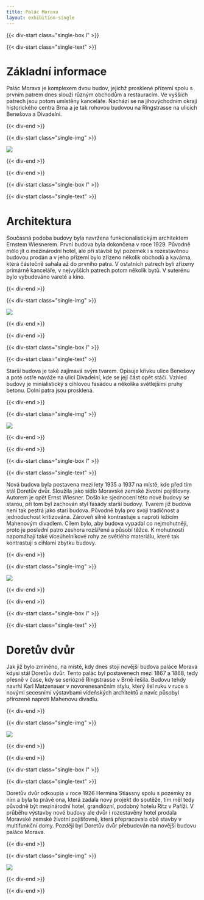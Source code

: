```yaml
---
title: Palác Morava
layout: exhibition-single
---
```


{{< div-start class="single-box l" >}}

{{< div-start class="single-text" >}}

# Základní informace

Palác Morava je komplexem dvou budov, jejichž prosklené přízemí spolu s prvním patrem dnes slouží různým obchodům a restauracím. Ve vyšších patrech jsou potom umístěny kanceláře. Nachází se na jihovýchodním okraji historického centra Brna a je tak rohovou budovou na Ringstrasse na ulicích Benešova a Divadelní.

{{< div-end >}}

{{< div-start class="single-img" >}}

[![](/imgs/morava.jpeg)](/imgs/morava.jpeg)

{{< div-end >}}

{{< div-end >}}

{{< div-start class="single-box l" >}}

{{< div-start class="single-text" >}}

# Architektura

Současná podoba budovy byla navržena funkcionalistickým architektem Ernstem Wiesnerem. První budova byla dokončena v roce 1929. Původně mělo jít o mezinárodní hotel, ale při stavbě byl pozemek i s rozestavěnou budovou prodán a v jeho přízemí bylo zřízeno několik obchodů a kavárna, která částečně sahala až do prvního patra. V ostatních patrech byli zřízeny primárně kanceláře, v nejvyšších patrech potom několik bytů. V suterénu bylo vybudováno vareté a kino.

{{< div-end >}}

{{< div-start class="single-img" >}}

[![](/imgs/morava2.jpg)](/imgs/morava2.jpg)

{{< div-end >}}

{{< div-end >}}

{{< div-start class="single-box l" >}}

{{< div-start class="single-text" >}}

Starší budova je také zajímavá svým tvarem. Opisuje křivku ulice Benešovy a poté ostře naváže na ulici Divadelní, kde se její část opět stáčí. Vzhled budovy je minialistický s cihlovou fasádou a několika světlejšími pruhy betonu. Dolní patra jsou prosklená.

{{< div-end >}}

{{< div-start class="single-img" >}}

[![](/imgs/morava-old1.jpg)](/imgs/morava-old1.jpg)

{{< div-end >}}

{{< div-end >}}

{{< div-start class="single-box l" >}}

{{< div-start class="single-text" >}}

Nová budova byla postavena mezi lety 1935 a 1937 na místě, kde před tím stál Doretův dvůr. Sloužila jako sídlo Moravské zemské životní pojišťovny. Autorem je opět Ernst Wiesner. Došlo ke sjednocení této nové budovy se starou, při tom byl zachován styl fasády starší budovy. Tvarem již budova není tak pestrá jako starí budova. Původně byla pro svoji tradičnost a jednoduchost kritizována. Zároveň silně kontrastuje s naproti ležícím Mahenovým divadlem. Cílem bylo, aby budova vypadal co nejmohutněji, proto je poslední patro zeshora rozšířené a působí těžce. K mohutnosti napomáhají také víceúhelníkové rohy ze světlého materiálu, které tak kontrastují s cihlami zbytku budovy. 

{{< div-end >}}

{{< div-start class="single-img" >}}

[![](/imgs/morava-old2.jpg)](/imgs/morava-old2.jpg)

{{< div-end >}}

{{< div-end >}}

{{< div-start class="single-box l" >}}

{{< div-start class="single-text" >}}

# Doretův dvůr

Jak již bylo zmíněno, na místě, kdy dnes stojí novější budova paláce Morava kdysi stál Doretův dvůr. Tento palác byl postavenech mezi 1867 a 1868, tedy přesně v čase, kdy se seriózně Ringstrasse v Brně řešila. Budovu tehdy navrhl Karl Matzenauer v novorenesančním stylu, který šel ruku v ruce s novými secesními výstavbami vídeňských architektů a navíc působyl přirozeně naproti Mahenovu divadlu.

{{< div-end >}}

{{< div-start class="single-img" >}}

[![](/imgs/morava-old3.jpg)](/imgs/morava-old3.jpg)

{{< div-end >}}

{{< div-end >}}

{{< div-start class="single-box l" >}}

{{< div-start class="single-text" >}}

Doretův dvůr odkoupia v roce 1926 Hermina Stiassny spolu s pozemky za ním a byla to právě ona, která zadala nový projekt do soutěže, tím měl tedy původně být mezinárodní hotel, grandiózní, podobný hotelu Ritz v Paříži. V průběhu výstavby nové budovy ale dvůr i rozestavěný hotel prodala Moravské zemské životní pojišťovně, která přepracovala obě stavby v multifunkční domy. Později byl Doretův dvůr přebudován na novější budovu paláce Morava.

{{< div-end >}}

{{< div-start class="single-img" >}}

[![](/imgs/morava-old4.jpg)](/imgs/morava-old4.jpg)

{{< div-end >}}

{{< div-end >}}